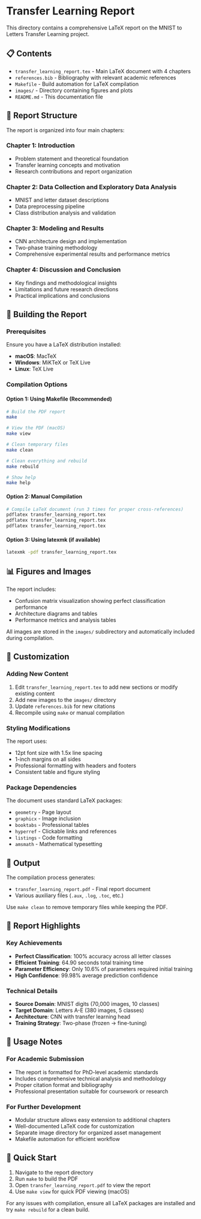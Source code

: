 # Transfer Learning Report

This directory contains a comprehensive LaTeX report on the MNIST to Letters Transfer Learning project.

## 📋 Contents

- `transfer_learning_report.tex` - Main LaTeX document with 4 chapters
- `references.bib` - Bibliography with relevant academic references
- `Makefile` - Build automation for LaTeX compilation
- `images/` - Directory containing figures and plots
- `README.md` - This documentation file

## 📖 Report Structure

The report is organized into four main chapters:

### Chapter 1: Introduction
- Problem statement and theoretical foundation
- Transfer learning concepts and motivation
- Research contributions and report organization

### Chapter 2: Data Collection and Exploratory Data Analysis
- MNIST and letter dataset descriptions
- Data preprocessing pipeline
- Class distribution analysis and validation

### Chapter 3: Modeling and Results
- CNN architecture design and implementation
- Two-phase training methodology
- Comprehensive experimental results and performance metrics

### Chapter 4: Discussion and Conclusion
- Key findings and methodological insights
- Limitations and future research directions
- Practical implications and conclusions

## 🔨 Building the Report

### Prerequisites

Ensure you have a LaTeX distribution installed:
- **macOS**: MacTeX
- **Windows**: MiKTeX or TeX Live
- **Linux**: TeX Live

### Compilation Options

#### Option 1: Using Makefile (Recommended)
```bash
# Build the PDF report
make

# View the PDF (macOS)
make view

# Clean temporary files
make clean

# Clean everything and rebuild
make rebuild

# Show help
make help
```

#### Option 2: Manual Compilation
```bash
# Compile LaTeX document (run 3 times for proper cross-references)
pdflatex transfer_learning_report.tex
pdflatex transfer_learning_report.tex
pdflatex transfer_learning_report.tex
```

#### Option 3: Using latexmk (if available)
```bash
latexmk -pdf transfer_learning_report.tex
```

## 📊 Figures and Images

The report includes:
- Confusion matrix visualization showing perfect classification performance
- Architecture diagrams and tables
- Performance metrics and analysis tables

All images are stored in the `images/` subdirectory and automatically included during compilation.

## 🔧 Customization

### Adding New Content
1. Edit `transfer_learning_report.tex` to add new sections or modify existing content
2. Add new images to the `images/` directory
3. Update `references.bib` for new citations
4. Recompile using `make` or manual compilation

### Styling Modifications
The report uses:
- 12pt font size with 1.5x line spacing
- 1-inch margins on all sides
- Professional formatting with headers and footers
- Consistent table and figure styling

### Package Dependencies
The document uses standard LaTeX packages:
- `geometry` - Page layout
- `graphicx` - Image inclusion
- `booktabs` - Professional tables
- `hyperref` - Clickable links and references
- `listings` - Code formatting
- `amsmath` - Mathematical typesetting

## 📄 Output

The compilation process generates:
- `transfer_learning_report.pdf` - Final report document
- Various auxiliary files (`.aux`, `.log`, `.toc`, etc.)

Use `make clean` to remove temporary files while keeping the PDF.

## 🎯 Report Highlights

### Key Achievements
- **Perfect Classification**: 100% accuracy across all letter classes
- **Efficient Training**: 64.90 seconds total training time
- **Parameter Efficiency**: Only 10.6% of parameters required initial training
- **High Confidence**: 99.98% average prediction confidence

### Technical Details
- **Source Domain**: MNIST digits (70,000 images, 10 classes)
- **Target Domain**: Letters A-E (380 images, 5 classes)
- **Architecture**: CNN with transfer learning head
- **Training Strategy**: Two-phase (frozen → fine-tuning)

## 🤝 Usage Notes

### For Academic Submission
- The report is formatted for PhD-level academic standards
- Includes comprehensive technical analysis and methodology
- Proper citation format and bibliography
- Professional presentation suitable for coursework or research

### For Further Development
- Modular structure allows easy extension to additional chapters
- Well-documented LaTeX code for customization
- Separate image directory for organized asset management
- Makefile automation for efficient workflow

## 🚀 Quick Start

1. Navigate to the report directory
2. Run `make` to build the PDF
3. Open `transfer_learning_report.pdf` to view the report
4. Use `make view` for quick PDF viewing (macOS)

For any issues with compilation, ensure all LaTeX packages are installed and try `make rebuild` for a clean build. 